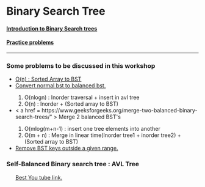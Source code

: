 # Binary Search Tree

#### <a href = "http://sleepincode.blogspot.com/2017/06/all-about-binary-search-trees.html" > Introduction to Binary Search trees </a> 
#### <a href = "https://www.geeksforgeeks.org/binary-search-tree-data-structure/"> Practice problems </a>
<hr>
<h3> Some problems to be discussed in this workshop </h3>
<ul>
  <li><a href=  "https://www.interviewbit.com/problems/sorted-array-to-balanced-bst/" > O(n) : Sorted Array to BST </a> </li>
  <li> <a href = "https://www.geeksforgeeks.org/convert-normal-bst-balanced-bst/" > Convert normal bst to balanced bst.</a> </li>
    <ol> 
      <li> O(nlogn) : Inorder traversal + insert in avl tree </li>
      <li> O(n) : Inorder + (Sorted array to BST) </li>
    </ol>
  <li> < a href = https://www.geeksforgeeks.org/merge-two-balanced-binary-search-trees/" > Merge 2 balanced BST's </a> </li>
   <ol>
      <li> O(mlog(m+n-1) : insert one tree elements into another </li>
      <li> O(m + n) : Merge in linear time(Inorder tree1 + inorder tree2) + (Sorted array to BST) </li>
    </ol>
    <li> <a href = "https://www.geeksforgeeks.org/remove-bst-keys-outside-the-given-range/"> Remove BST keys outside a given range.  </a> </li>
</ul>

<h3> Self-Balanced Binary search tree : AVL Tree </h3>
<ul> <a href = "https://www.youtube.com/watch?v=rbg7Qf8GkQ4" > Best You tube link. </a> </ul>
